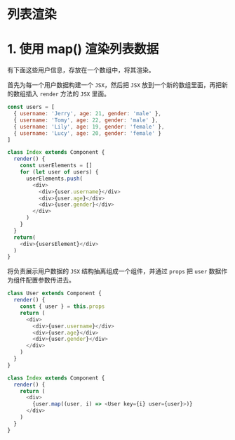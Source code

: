 # 列表渲染

# 1. 使用 map() 渲染列表数据

有下面这些用户信息，存放在一个数组中，将其渲染。

首先为每一个用户数据构建一个 `JSX`，然后把 `JSX` 放到一个新的数组里面，再把新的数组插入 `render` 方法的 `JSX` 里面。

```js
const users = [
  { username: 'Jerry', age: 21, gender: 'male' },
  { username: 'Tomy', age: 22, gender: 'male' },
  { username: 'Lily', age: 19, gender: 'female' },
  { username: 'Lucy', age: 20, gender: 'female' }
]
```
```js
class Index extends Component {
  render() {
    const userElements = []
    for (let user of users) {
      userElements.push(
        <div>
          <div>{user.username}</div>
          <div>{user.age}</div>
          <div>{user.gender}</div>
        </div>
      )
    }
  }
  return(
    <div>{usersElement}</div>
  )
}
```

将负责展示用户数据的 `JSX` 结构抽离组成一个组件，并通过 `props` 把 `user` 数据作为组件配置参数传进去。
```js
class User extends Component {
  render() {
    const { user } = this.props
    return (
      <div>
        <div>{user.username}</div>
        <div>{user.age}</div>
        <div>{user.gender}</div>
      </div>
    )
  }
}
```
```js
class Index extends Component {
  render() {
    return (
      <div>
        {user.map((user, i) => <User key={i} user={user}>)}
      </div>
    )
  }
}
```